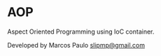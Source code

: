 AOP
===
Aspect Oriented Programming using IoC container.


Developed by Marcos Paulo
slipmp@gmail.com
